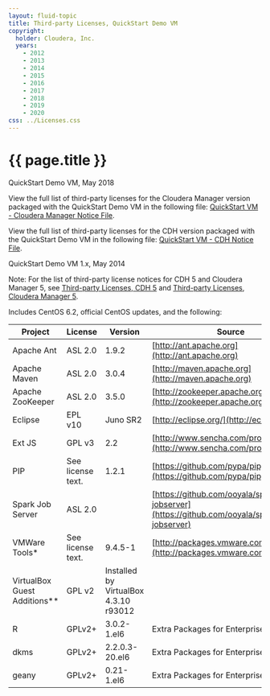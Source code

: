 ```yaml
---
layout: fluid-topic
title: Third-party Licenses, QuickStart Demo VM
copyright:
  holder: Cloudera, Inc.
  years:
    - 2012
    - 2013
    - 2014
    - 2015
    - 2016
    - 2017
    - 2018
    - 2019
    - 2020
css: ../Licenses.css
---
```

# {{ page.title }}

QuickStart Demo VM, May 2018

View the full list of third-party licenses for the Cloudera Manager
version packaged with the QuickStart Demo VM in the following file:
[QuickStart VM - Cloudera Manager Notice File](/documentation/other/shared/licensefiles/quickstart_CM_May2018_tpl.txt).

View the full list of third-party licenses for the CDH version packaged
with the QuickStart Demo VM in the following file:
[QuickStart VM - CDH Notice File](/documentation/other/shared/licensefiles/quickstart_CDH_May2018_tpl.txt).

QuickStart Demo VM 1.x, May 2014

Note: For the list of third-party license notices for CDH 5 and Cloudera
Manager 5, see
[Third-party Licenses, CDH 5](documentation/other/Licenses/topics/ctpl_cdh5.html#cdh_third_party_licenses)
and
[Third-party Licenses, Cloudera Manager 5](/documentation/other/Licenses/topics/ctpl_cm5.html#cm_third_party_licenses).

Includes CentOS 6.2, official CentOS updates, and the following:

Project | License | Version | Source
---- | ---- | ---- | ----
Apache Ant | ASL 2.0 | 1.9.2 | [http://ant.apache.org](http://ant.apache.org)
Apache Maven | ASL 2.0 | 3.0.4 | [http://maven.apache.org](http://maven.apache.org)
Apache ZooKeeper | ASL 2.0 | 3.5.0 | [http://zookeeper.apache.org](http://zookeeper.apache.org)
Eclipse | EPL v10 | Juno SR2 | [http://eclipse.org/](http://eclipse.org/)
Ext JS | GPL v3 | 2.2 | [http://www.sencha.com/products/extjs/](http://www.sencha.com/products/extjs/)
PIP | See license text. | 1.2.1 | [https://github.com/pypa/pip](https://github.com/pypa/pip)
Spark Job Server | ASL 2.0 || [https://github.com/ooyala/spark-jobserver](https://github.com/ooyala/spark-jobserver)
VMWare Tools* | See license text. | 9.4.5-1 | [http://packages.vmware.com/tools](http://packages.vmware.com/tools)
VirtualBox Guest Additions** | GPL v2 | Installed by VirtualBox 4.3.10 r93012
R | GPLv2+ | 3.0.2-1.el6 | Extra Packages for Enterprise Linux
dkms | GPLv2+ | 2.2.0.3-20.el6 | Extra Packages for Enterprise Linux
geany | GPLv2+ | 0.21-1.el6 | Extra Packages for Enterprise Linux
